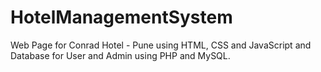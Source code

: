 # HotelManagementSystem
Web Page for Conrad Hotel - Pune using HTML, CSS and JavaScript and Database for User and Admin using PHP and MySQL. 
